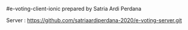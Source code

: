 #e-voting-client-ionic prepared by Satria Ardi Perdana

Server : https://github.com/satriaardiperdana-2020/e-voting-server.git
